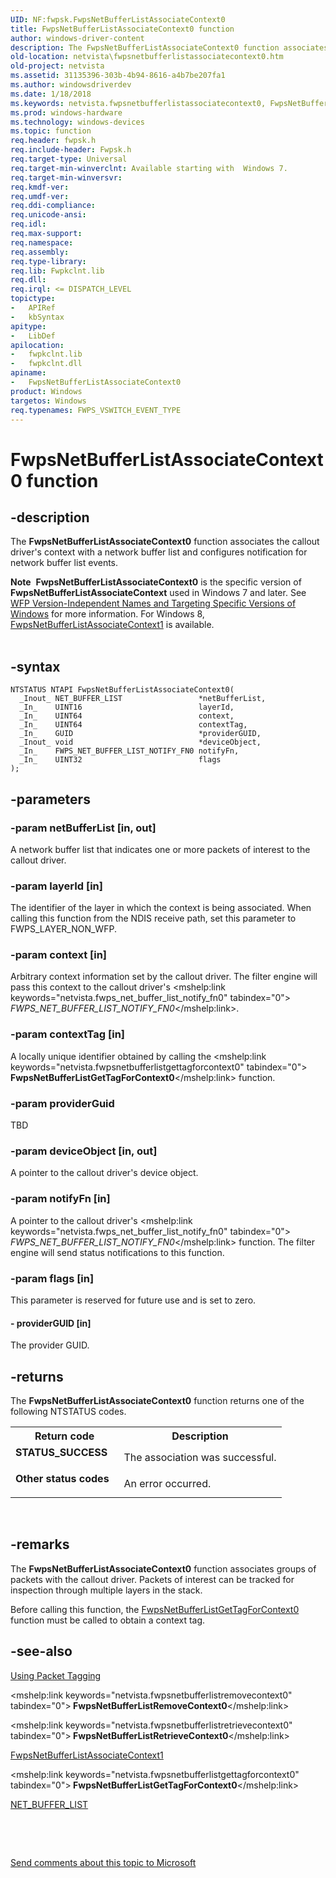 ```yaml
---
UID: NF:fwpsk.FwpsNetBufferListAssociateContext0
title: FwpsNetBufferListAssociateContext0 function
author: windows-driver-content
description: The FwpsNetBufferListAssociateContext0 function associates the callout driver's context with a network buffer list and configures notification for network buffer list events.Note  FwpsNetBufferListAssociateContext0 is the specific version of FwpsNetBufferListAssociateContext used in Windows 7 and later. See WFP Version-Independent Names and Targeting Specific Versions of Windows for more information. For Windows 8, FwpsNetBufferListAssociateContext1 is available. 
old-location: netvista\fwpsnetbufferlistassociatecontext0.htm
old-project: netvista
ms.assetid: 31135396-303b-4b94-8616-a4b7be207fa1
ms.author: windowsdriverdev
ms.date: 1/18/2018
ms.keywords: netvista.fwpsnetbufferlistassociatecontext0, FwpsNetBufferListAssociateContext0, fwpsk/FwpsNetBufferListAssociateContext0, wfp_ref_2_funct_3_fwps_J-Q_f30e27fe-3146-4393-b967-fdb7bbfd6370.xml, FwpsNetBufferListAssociateContext0 function [Network Drivers Starting with Windows Vista]
ms.prod: windows-hardware
ms.technology: windows-devices
ms.topic: function
req.header: fwpsk.h
req.include-header: Fwpsk.h
req.target-type: Universal
req.target-min-winverclnt: Available starting with  Windows 7.
req.target-min-winversvr: 
req.kmdf-ver: 
req.umdf-ver: 
req.ddi-compliance: 
req.unicode-ansi: 
req.idl: 
req.max-support: 
req.namespace: 
req.assembly: 
req.type-library: 
req.lib: Fwpkclnt.lib
req.dll: 
req.irql: <= DISPATCH_LEVEL
topictype: 
-	APIRef
-	kbSyntax
apitype: 
-	LibDef
apilocation: 
-	fwpkclnt.lib
-	fwpkclnt.dll
apiname: 
-	FwpsNetBufferListAssociateContext0
product: Windows
targetos: Windows
req.typenames: FWPS_VSWITCH_EVENT_TYPE
---
```


# FwpsNetBufferListAssociateContext0 function


## -description


The 
  <b>FwpsNetBufferListAssociateContext0</b> function associates the callout driver's context with a network buffer
  list and configures notification for network buffer list events.
<div class="alert"><b>Note</b>  <b>FwpsNetBufferListAssociateContext0</b> is the specific version of <b>FwpsNetBufferListAssociateContext</b> used in Windows 7 and later. See <a href="https://msdn.microsoft.com/FBDF53E5-F7DE-4DEB-AC18-6D2BB59FE670">WFP Version-Independent Names and Targeting Specific Versions of Windows</a> for more information. For Windows 8, <a href="..\fwpsk\nf-fwpsk-fwpsnetbufferlistassociatecontext1.md">FwpsNetBufferListAssociateContext1</a> is available.</div><div> </div>

## -syntax


````
NTSTATUS NTAPI FwpsNetBufferListAssociateContext0(
  _Inout_ NET_BUFFER_LIST                 *netBufferList,
  _In_    UINT16                          layerId,
  _In_    UINT64                          context,
  _In_    UINT64                          contextTag,
  _In_    GUID                            *providerGUID,
  _Inout_ void                            *deviceObject,
  _In_    FWPS_NET_BUFFER_LIST_NOTIFY_FN0 notifyFn,
  _In_    UINT32                          flags
);
````


## -parameters




### -param netBufferList [in, out]

A network buffer list that indicates one or more packets of interest to the callout driver.


### -param layerId [in]

The identifier of the layer in which the context is being associated. When calling this function
     from the NDIS receive path, set this parameter to FWPS_LAYER_NON_WFP.


### -param context [in]

Arbitrary context information set by the callout driver. The filter engine will pass this context
     to the callout driver's 
     <mshelp:link keywords="netvista.fwps_net_buffer_list_notify_fn0" tabindex="0"><i>
     FWPS_NET_BUFFER_LIST_NOTIFY_FN0</i></mshelp:link>.


### -param contextTag [in]

A locally unique identifier obtained by calling the 
     <mshelp:link keywords="netvista.fwpsnetbufferlistgettagforcontext0" tabindex="0"><b>
     FwpsNetBufferListGetTagForContext0</b></mshelp:link> function.


### -param providerGuid

TBD


### -param deviceObject [in, out]

A pointer to the callout driver's device object.


### -param notifyFn [in]

A pointer to the callout driver's 
     <mshelp:link keywords="netvista.fwps_net_buffer_list_notify_fn0" tabindex="0"><i>
     FWPS_NET_BUFFER_LIST_NOTIFY_FN0</i></mshelp:link> function. The filter engine will send status notifications to this
     function.


### -param flags [in]

This parameter is reserved for future use and is set to zero.


#### - providerGUID [in]

The provider GUID.


## -returns


The 
     <b>FwpsNetBufferListAssociateContext0</b> function returns one of the following NTSTATUS codes.
<table>
<tr>
<th>Return code</th>
<th>Description</th>
</tr>
<tr>
<td width="40%">
<dl>
<dt><b>STATUS_SUCCESS</b></dt>
</dl>
</td>
<td width="60%">
The association was successful.

</td>
</tr>
<tr>
<td width="40%">
<dl>
<dt><b>Other status codes</b></dt>
</dl>
</td>
<td width="60%">
An error occurred.

</td>
</tr>
</table> 



## -remarks


The 
    <b>FwpsNetBufferListAssociateContext0</b> function associates groups of packets with the callout driver.
    Packets of interest can be tracked for inspection through multiple layers in the stack.

Before calling this function, the 
    <a href="..\fwpsk\nf-fwpsk-fwpsnetbufferlistgettagforcontext0.md">FwpsNetBufferListGetTagForContext0</a> function must be called to obtain a context tag.



## -see-also

<a href="https://msdn.microsoft.com/a151256b-d69f-4abb-bf68-644f157dfdd7">Using Packet Tagging</a>

<mshelp:link keywords="netvista.fwpsnetbufferlistremovecontext0" tabindex="0"><b>
   FwpsNetBufferListRemoveContext0</b></mshelp:link>

<mshelp:link keywords="netvista.fwpsnetbufferlistretrievecontext0" tabindex="0"><b>
   FwpsNetBufferListRetrieveContext0</b></mshelp:link>

<a href="..\fwpsk\nf-fwpsk-fwpsnetbufferlistassociatecontext1.md">FwpsNetBufferListAssociateContext1</a>

<mshelp:link keywords="netvista.fwpsnetbufferlistgettagforcontext0" tabindex="0"><b>
   FwpsNetBufferListGetTagForContext0</b></mshelp:link>

<a href="..\ndis\ns-ndis-_net_buffer_list.md">NET_BUFFER_LIST</a>

 

 

<a href="mailto:wsddocfb@microsoft.com?subject=Documentation%20feedback [netvista\netvista]:%20FwpsNetBufferListAssociateContext0 function%20 RELEASE:%20(1/18/2018)&amp;body=%0A%0APRIVACY STATEMENT%0A%0AWe use your feedback to improve the documentation. We don't use your email address for any other purpose, and we'll remove your email address from our system after the issue that you're reporting is fixed. While we're working to fix this issue, we might send you an email message to ask for more info. Later, we might also send you an email message to let you know that we've addressed your feedback.%0A%0AFor more info about Microsoft's privacy policy, see http://privacy.microsoft.com/en-us/default.aspx." title="Send comments about this topic to Microsoft">Send comments about this topic to Microsoft</a>

